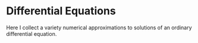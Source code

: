 # Differential Equations

Here I collect a variety numerical approximations to solutions of an ordinary differential equation.  
